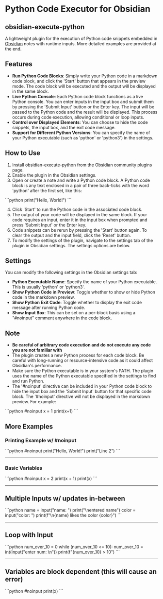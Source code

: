 
# Python Code Executor for Obsidian
## obsidian-execute-python

A lightweight plugin for the execution of Python code snippets embedded in [Obsidian](https://obsidian.md/) notes with runtime inputs. More detailed examples are provided at the end.

## Features

- **Run Python Code Blocks**: Simply write your Python code in a markdown code block, and click the 'Start' button that appears in the preview mode. The code block will be executed and the output will be displayed in the same block.
- **Live Python Console**: Each Python code block functions as a live Python console. You can enter inputs in the input box and submit them by pressing the 'Submit Input' button or the Enter key. The input will be passed to the Python code and the result will be displayed. This process occurs during code execution, allowing conditional or loop inputs.
- **Control over Displayed Elements**: You can choose to hide the code snippets, the input box, and the exit code message.
- **Support for Different Python Versions**: You can specify the name of your Python executable (such as 'python' or 'python3') in the settings.

## How to Use

1. Install obsidian-execute-python from the Obsidian community plugins page.
2. Enable the plugin in the Obsidian settings.
3. Open or create a note and write a Python code block. A Python code block is any text enclosed in a pair of three back-ticks with the word 'python' after the first set, like this:
    
\```python
print("Hello, World!")
\```
    
4. Click 'Start' to run the Python code in the associated code block.
5. The output of your code will be displayed in the same block. If your code requires an input, enter it in the input box when prompted and press 'Submit Input' or the Enter key.
6. Code snippets can be rerun by pressing the 'Start' button again. To clear the output and the input field, click the 'Reset' button.
7. To modify the settings of the plugin, navigate to the settings tab of the plugin in Obsidian settings. The settings options are below.

## Settings

You can modify the following settings in the Obsidian settings tab:

- **Python Executable Name**: Specify the name of your Python executable. This is usually 'python' or 'python3'.
- **Show Python Code in Preview**: Toggle whether to show or hide Python code in the markdown preview.
- **Show Python Exit Code**: Toggle whether to display the exit code message after running Python code.
- **Show Input Box**: This can be set on a per-block basis using a "#noinput" comment anywhere in the code block.

## Note

- **Be careful of arbitrary code execution and do not execute any code you are not familiar with**
- The plugin creates a new Python process for each code block. Be careful with long-running or resource-intensive code as it could affect Obsidian's performance.
- Make sure the Python executable is in your system's PATH. The plugin uses the name of the Python executable specified in the settings to find and run Python.
- The '#noinput' directive can be included in your Python code block to hide the input box and the 'Submit Input' button for that specific code block. The '#noinput' directive will not be displayed in the markdown preview. For example:
    
\```python
#noinput
x = 1
print(x+1)
\```

## More Examples

### Printing Example w/ \#noinput

\```python
#noinput
print("Hello, World!")
print("Line 2")
\```

------------

### Basic Variables

\```python
#noinput
x = 2
print(x + 1)
print(x)
\```

------------

## Multiple Inputs w/ updates in-between

\```python
name = input("name: ")
print("\nentered name")
color = input("color: ")
print(f"\n{name} likes the color {color}")
\```

------------

## Loop with Input

\```python
num_over_10 = 0
while (num_over_10 <= 10):
	num_over_10 = int(input("enter num: \n"))
print(f"{num_over_10} > 10")
\```

------------

## Variables are block dependent (this will cause an error)

\```python
#noinput
print(x)
\```
